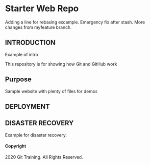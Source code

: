 # Starter Web Repo

  Adding a line for rebasing excample.
  Emergency fix after stash.
  More changes from myfeature branch.

## INTRODUCTION

Example of intro

This repository is for showing how Git and GitHub work

## Purpose

Sample website with plenty of files for demos


## DEPLOYMENT

## DISASTER RECOVERY

Example for disaster recovery.

#### Copyright
2020 Git Training.  All Rights Reserved.
